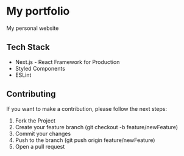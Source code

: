 # My portfolio
My personal website 

## Tech Stack
- Next.js - React Framework for Production
- Styled Components
- ESLint

## Contributing
If you want to make a contribution, please follow the next steps:

1. Fork the Project
2. Create your feature branch (git checkout -b feature/newFeature)
3. Commit your changes
4. Push to the branch (git push origin feature/newFeature)
5. Open a pull request
